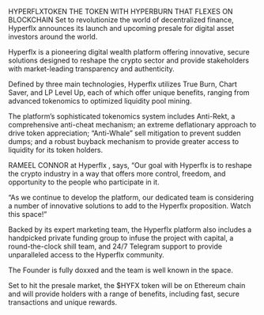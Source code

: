 HYPERFLXTOKEN THE TOKEN WITH HYPERBURN THAT FLEXES ON BLOCKCHAIN
Set to revolutionize the world of decentralized finance, Hyperflx announces its launch and upcoming presale for digital asset investors around the world.

Hyperflx is a pioneering digital wealth platform offering innovative, secure solutions designed to reshape the crypto sector and provide stakeholders with market-leading transparency and authenticity.

Defined by three main technologies, Hyperflx utilizes True Burn, Chart Saver, and LP Level Up, each of which offer unique benefits, ranging from advanced tokenomics to optimized liquidity pool mining.

The platform’s sophisticated tokenomics system includes Anti-Rekt, a comprehensive anti-cheat mechanism; an extreme deflationary approach to drive token appreciation; “Anti-Whale” sell mitigation to prevent sudden dumps; and a robust buyback mechanism to provide greater access to liquidity for its token holders.

RAMEEL CONNOR at Hyperflx , says, “Our goal with Hyperflx is to reshape the crypto industry in a way that offers more control, freedom, and opportunity to the people who participate in it.

“As we continue to develop the platform, our dedicated team is considering a number of innovative solutions to add to the Hyperflx proposition. Watch this space!”

Backed by its expert marketing team, the Hyperflx platform also includes a handpicked private funding group to infuse the project with capital, a round-the-clock shill team, and 24/7 Telegram support to provide unparalleled access to the Hyperflx community.

The Founder is fully doxxed and the team is well known in the space.

Set to hit the presale market, the $HYFX token will be on Ethereum chain and will provide holders with a range of benefits, including fast, secure transactions and unique rewards.
